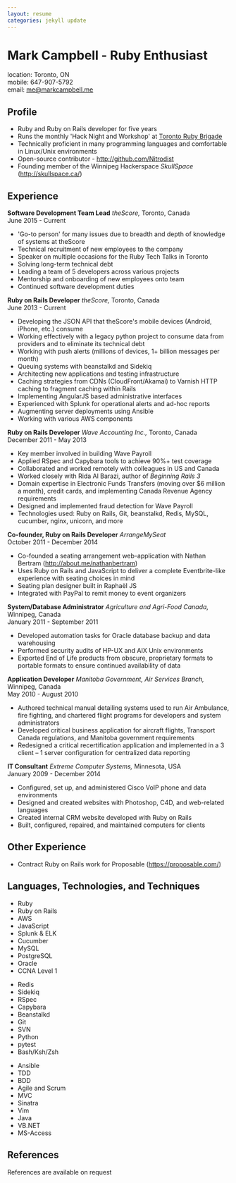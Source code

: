```yaml
---
layout: resume
categories: jekyll update
---
```


# Mark Campbell - Ruby Enthusiast

location: Toronto, ON  
mobile: 647-907-5792  
email: [me@markcampbell.me](mailto:me@markcampbell.me)

## Profile

* Ruby and Ruby on Rails developer for five years
* Runs the monthly 'Hack Night and Workshop' at [Toronto Ruby Brigade](http://www.meetup.com/torontoruby/)
* Technically proficient in many programming languages and comfortable in Linux/Unix environments
* Open-source contributor - <a href="http://github.com/Nitrodist">http://github.com/Nitrodist</a>
* Founding member of the Winnipeg Hackerspace *SkullSpace* (<a href="http://skullspace.ca/">http://skullspace.ca/</a>)

## Experience

**Software Development Team Lead**
*theScore,* Toronto, Canada  
June 2015 - Current

* 'Go-to person' for many issues due to breadth and depth of knowledge of systems at theScore
* Technical recruitment of new employees to the company
* Speaker on multiple occasions for the Ruby Tech Talks in Toronto
* Solving long-term technical debt
* Leading a team of 5 developers across various projects
* Mentorship and onboarding of new employees onto team
* Continued software development duties

**Ruby on Rails Developer**
*theScore,* Toronto, Canada  
June 2013 - Current

* Developing the JSON API that theScore's mobile devices (Android, iPhone, etc.) consume
* Working effectively with a legacy python project to consume data from providers and to eliminate its technical debt
* Working with push alerts (millions of devices, 1+ billion messages per month)
* Queuing systems with beanstalkd and Sidekiq
* Architecting new applications and testing infrastructure
* Caching strategies from CDNs (CloudFront/Akamai) to Varnish HTTP caching to fragment caching within Rails
* Implementing AngularJS based administrative interfaces
* Experienced with Splunk for operational alerts and ad-hoc reports
* Augmenting server deployments using Ansible
* Working with various AWS components

**Ruby on Rails Developer**
*Wave Accounting Inc.,* Toronto, Canada  
December 2011 - May 2013

* Key member involved in building Wave Payroll
* Applied RSpec and Capybara tools to achieve 90%+ test coverage
* Collaborated and worked remotely with colleagues in US and Canada
* Worked closely with Rida Al Barazi, author of *Beginning Rails 3*
* Domain expertise in Electronic Funds Transfers (moving over $6 million a month), credit cards, and implementing Canada Revenue Agency requirements
* Designed and implemented fraud detection for Wave Payroll
* Technologies used: Ruby on Rails, Git, beanstalkd, Redis, MySQL, cucumber, nginx, unicorn, and more

**Co-founder, Ruby on Rails Developer**
*ArrangeMySeat*  
October 2011 - December 2014

* Co-founded a seating arrangement web-application with Nathan Bertram (<a href="http://about.me/nathanbertram">http://about.me/nathanbertram</a>)
* Uses Ruby on Rails and JavaScript to deliver a complete Eventbrite-like experience with seating choices in mind
* Seating plan designer built in Raphaël JS
* Integrated with PayPal to remit money to event organizers

**System/Database Administrator**
*Agriculture and Agri-Food Canada,* Winnipeg, Canada  
January 2011 - September 2011

* Developed automation tasks for Oracle database backup and data warehousing
* Performed security audits of HP-UX and AIX Unix environments
* Exported End of Life products from obscure, proprietary formats to portable formats to ensure continued availability of data


**Application Developer**
*Manitoba Government, Air Services Branch,* Winnipeg, Canada  
May 2010 - August 2010

* Authored technical manual detailing systems used to run Air Ambulance, fire fighting, and chartered flight programs for developers and system administrators
* Developed critical business application for aircraft flights, Transport Canada regulations, and Manitoba government requirements
* Redesigned a critical recertification application and implemented in a 3 client – 1 server configuration for centralized data reporting

**IT Consultant**
*Extreme Computer Systems,* Minnesota, USA  
January 2009 - December 2014

* Configured, set up, and administered Cisco VoIP phone and data environments
* Designed and created websites with Photoshop, C4D, and web-related languages
* Created internal CRM website developed with Ruby on Rails
* Built, configured, repaired, and maintained computers for clients

## Other Experience

* Contract Ruby on Rails work for Proposable (<a href="https://proposable.com">https://proposable.com/</a>)

<h2 style="page-break-before: always">Languages, Technologies, and Techniques</h2>

<div class="tech_langs">
  <ul>
    <li>Ruby</li>
    <li>Ruby on Rails</li>
    <li>AWS</li>
    <li>JavaScript</li>
    <li>Splunk & ELK</li>
    <li>Cucumber</li>
    <li>MySQL</li>
    <li>PostgreSQL</li>
    <li>Oracle</li>
    <li>CCNA Level 1</li>
  </ul>
</div>
<div class="tech_langs">
  <ul>
    <li>Redis</li>
    <li>Sidekiq</li>
    <li>RSpec</li>
    <li>Capybara</li>
    <li>Beanstalkd</li>
    <li>Git</li>
    <li>SVN</li>
    <li>Python</li>
    <li>pytest</li>
    <li>Bash/Ksh/Zsh</li>
  </ul>
</div>
<div class="tech_langs">
  <ul>
    <li>Ansible</li>
    <li>TDD</li>
    <li>BDD</li>
    <li>Agile and Scrum</li>
    <li>MVC</li>
    <li>Sinatra</li>
    <li>Vim</li>
    <li>Java</li>
    <li>VB.NET</li>
    <li>MS-Access</li>
  </ul>
</div>

## References

References are available on request
